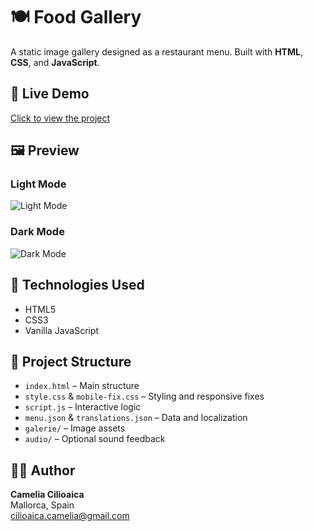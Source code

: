 # 🍽️ Food Gallery

A static image gallery designed as a restaurant menu. Built with **HTML**, **CSS**, and **JavaScript**.

## 🔗 Live Demo
[Click to view the project](https://ileanacamelia.github.io/food-gallery/)

## 🖼️ Preview

### Light Mode
![Light Mode](./Light.png)

### Dark Mode
![Dark Mode](./Dark.png)


## 🧰 Technologies Used
- HTML5
- CSS3
- Vanilla JavaScript

## 📁 Project Structure
- `index.html` – Main structure
- `style.css` & `mobile-fix.css` – Styling and responsive fixes
- `script.js` – Interactive logic
- `menu.json` & `translations.json` – Data and localization
- `galerie/` – Image assets
- `audio/` – Optional sound feedback

## 👩‍💻 Author
**Camelia Cilioaica**  
Mallorca, Spain  
[cilioaica.camelia@gmail.com](mailto:cilioaica.camelia@gmail.com)


